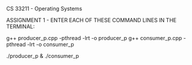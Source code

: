 CS 33211 - Operating Systems


ASSIGNMENT 1 - ENTER EACH OF THESE COMMAND LINES IN THE TERMINAL: 

g++ producer_p.cpp -pthread -lrt -o producer_p
g++ consumer_p.cpp -pthread -lrt -o consumer_p

./producer_p & ./consumer_p
